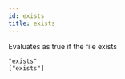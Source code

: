 ```yaml
---
id: exists
title: exists
---
```


Evaluates as true if the file exists

    "exists"
    ["exists"]
